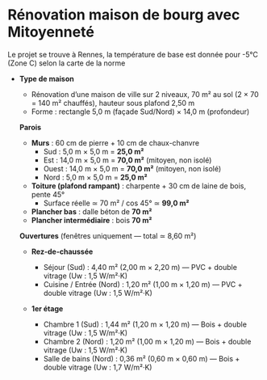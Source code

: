 # Rénovation maison de bourg avec Mitoyenneté

Le projet se trouve à Rennes, la température de base est donnée pour -5°C (Zone C) selon la carte de la norme

- **Type de maison**

  - Rénovation d’une maison de ville sur 2 niveaux, 70 m² au sol (2 × 70 = 140 m² chauffés), hauteur sous plafond 2,50 m  
  - Forme : rectangle 5,0 m (façade Sud/Nord) × 14,0 m (profondeur)  

  **Parois**

  - **Murs** : 60 cm de pierre + 10 cm de chaux-chanvre  
    - Sud   : 5,0 m × 5,0 m = **25,0 m²**  
    - Est   : 14,0 m × 5,0 m = **70,0 m²** (mitoyen, non isolé)  
    - Ouest : 14,0 m × 5,0 m = **70,0 m²** (mitoyen, non isolé)  
    - Nord  : 5,0 m × 5,0 m = **25,0 m²**  
  - **Toiture (plafond rampant)** : charpente + 30 cm de laine de bois, pente 45°  
    - Surface réelle ≃ 70 m² / cos 45° ≃ **99,0 m²**  
  - **Plancher bas** : dalle béton de **70 m²**  
  - **Plancher intermédiaire** : bois **70 m²**  

  **Ouvertures** (fenêtres uniquement — total ≃ 8,60 m²)

  - **Rez-de-chaussée**  
    - Séjour (Sud)             : 4,40 m² (2,00 m × 2,20 m) — PVC + double vitrage (Uw : 1,5 W/m²·K)  
    - Cuisine / Entrée (Nord)  : 1,20 m² (1,00 m × 1,20 m) — PVC + double vitrage (Uw : 1,5 W/m²·K)  

  - **1er étage**  
    - Chambre 1 (Sud)          : 1,44 m² (1,20 m × 1,20 m) — Bois + double vitrage (Uw : 1,5 W/m²·K)  
    - Chambre 2 (Nord)         : 1,20 m² (1,00 m × 1,20 m) — Bois + double vitrage (Uw : 1,5 W/m²·K)  
    - Salle de bains (Nord)    : 0,36 m² (0,60 m × 0,60 m) — Bois + double vitrage (Uw : 1,7 W/m²·K)  
